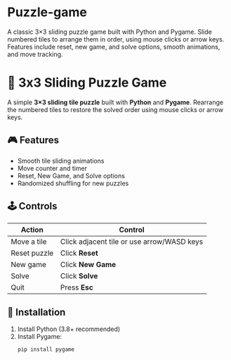 # Puzzle-game
A classic 3×3 sliding puzzle game built with Python and Pygame. Slide numbered tiles to arrange them in order, using mouse clicks or arrow keys. Features include reset, new game, and solve options, smooth animations, and move tracking.
# 🧩 3x3 Sliding Puzzle Game

A simple **3×3 sliding tile puzzle** built with **Python** and **Pygame**. Rearrange the numbered tiles to restore the solved order using mouse clicks or arrow keys.

## 🎮 Features
- Smooth tile sliding animations  
- Move counter and timer  
- Reset, New Game, and Solve options  
- Randomized shuffling for new puzzles  

## 🕹️ Controls
| Action | Control |
|---------|----------|
| Move a tile | Click adjacent tile or use arrow/WASD keys |
| Reset puzzle | Click **Reset** |
| New game | Click **New Game** |
| Solve | Click **Solve** |
| Quit | Press **Esc** |

## 🚀 Installation
1. Install Python (3.8+ recommended)  
2. Install Pygame:
   ```bash
   pip install pygame

